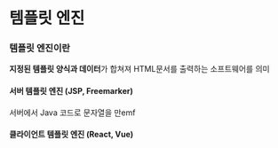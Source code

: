 
# 템플릿 엔진

### 템플릿 엔진이란
**지정된 템플릿 양식과 데이터**가 합쳐져 HTML문서를 출력하는 소프트웨어를 의미

#### 서버 템플릿 엔진 (JSP, Freemarker)
서버에서 Java 코드로 문자열을 만emf

#### 클라이언트 템플릿 엔진 (React, Vue)





<!--stackedit_data:
eyJoaXN0b3J5IjpbLTE2NDQwODU4ODddfQ==
-->